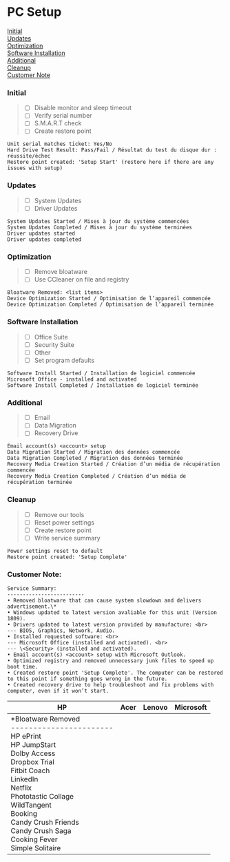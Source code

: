 # PC Setup

[Initial](#initial) <br>
[Updates](#updates) <br>
[Optimization](#optimization) <br>
[Software Installation](#software-installation) <br>
[Additional](#additional) <br>
[Cleanup](#cleanup) <br>
[Customer Note](#customer-note) <br>

### Initial
> - [ ] Disable monitor and sleep timeout
> - [ ] Verify serial number 
> - [ ] S.M.A.R.T check
> - [ ] Create restore point

```
Unit serial matches ticket: Yes/No
Hard Drive Test Result: Pass/Fail / Résultat du test du disque dur : réussite/échec
Restore point created: 'Setup Start' (restore here if there are any issues with setup)
```
 
### Updates
> - [ ] System Updates
> - [ ] Driver Updates

```
System Updates Started / Mises à jour du système commencées
System Updates Completed / Mises à jour du système terminées
Driver updates started
Driver updates completed
```

### Optimization
> - [ ] Remove bloatware
> - [ ] Use CCleaner on file and registry

```
Bloatware Removed: <list items>
Device Optimization Started / Optimisation de l’appareil commencée
Device Optimization Completed / Optimisation de l’appareil terminée
```

### Software Installation
> - [ ] Office Suite
> - [ ] Security Suite
> - [ ] Other
> - [ ] Set program defaults

```
Software Install Started / Installation de logiciel commencée
Microsoft Office - installed and activated
Software Install Completed / Installation de logiciel terminée
```
 
### Additional 
> - [ ] Email
> - [ ] Data Migration
> - [ ] Recovery Drive

```
Email account(s) <account> setup
Data Migration Started / Migration des données commencée
Data Migration Completed / Migration des données terminée
Recovery Media Creation Started / Création d’un média de récupération commencée
Recovery Media Creation Completed / Création d’un média de récupération terminée
```

### Cleanup
> - [ ] Remove our tools
> - [ ] Reset power settings
> - [ ] Create restore point
> - [ ] Write service summary

```
Power settings reset to default
Restore point created: 'Setup Complete'
```

### Customer Note:
```
Service Summary:
-------------------------
• Removed bloatware that can cause system slowdown and delivers advertisement.\*
• Windows updated to latest version avaliable for this unit (Version 1809).
• Drivers updated to latest version provided by manufacture: <br>
--- BIOS, Graphics, Network, Audio.
• Installed requested software: <br>
--- Microsoft Office (installed and activated). <br>
--- \<Security> (installed and activated).
• Email account(s) <account> setup with Microsoft Outlook.
• Optimized registry and removed unnecessary junk files to speed up boot time.
• Created restore point 'Setup Complete'. The computer can be restored to this point if something goes wrong in the future.
• Created recovery drive to help troubleshoot and fix problems with computer, even if it won’t start.
```
| HP | Acer | Lenovo | Microsoft|
| --- | --- | --- | --- |
| \*Bloatware Removed<br>-----------------------<br>HP ePrint<br>HP JumpStart<br>Dolby Access<br>Dropbox Trial<br>Fitbit Coach<br>LinkedIn<br>Netflix<br>Phototastic Collage<br>WildTangent<br>Booking<br>Candy Crush Friends<br>Candy Crush Saga<br>Cooking Fever<br>Simple Solitaire | | | |
